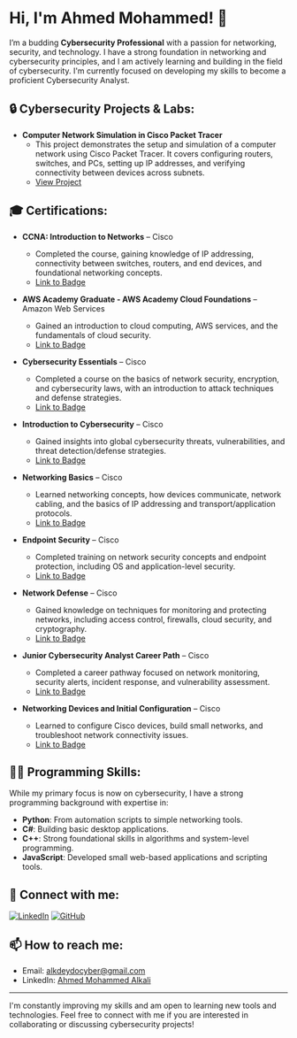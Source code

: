 # Hi, I'm Ahmed Mohammed! 👋  
I’m a budding **Cybersecurity Professional** with a passion for networking, security, and technology. I have a strong foundation in networking and cybersecurity principles, and I am actively learning and building in the field of cybersecurity. I'm currently focused on developing my skills to become a proficient Cybersecurity Analyst.

## 🔒 Cybersecurity Projects & Labs:

- **Computer Network Simulation in Cisco Packet Tracer**  
  - This project demonstrates the setup and simulation of a computer network using Cisco Packet Tracer. It covers configuring routers, switches, and PCs, setting up IP addresses, and verifying connectivity between devices across subnets.
  - [View Project](https://github.com/AhmS3cOps/Computer-Network-Simulation-in-Cisco-Packet-Tracer)

## 🎓 Certifications:

- **CCNA: Introduction to Networks** – Cisco  
  - Completed the course, gaining knowledge of IP addressing, connectivity between switches, routers, and end devices, and foundational networking concepts.  
  - [Link to Badge](https://www.credly.com/users/ahmed-mohammed-allkali)
  
- **AWS Academy Graduate - AWS Academy Cloud Foundations** – Amazon Web Services  
  - Gained an introduction to cloud computing, AWS services, and the fundamentals of cloud security.  
  - [Link to Badge](https://www.credly.com/users/ahmed-mohammed-allkali)

- **Cybersecurity Essentials** – Cisco  
  - Completed a course on the basics of network security, encryption, and cybersecurity laws, with an introduction to attack techniques and defense strategies.  
  - [Link to Badge](https://www.credly.com/users/ahmed-mohammed-allkali)

- **Introduction to Cybersecurity** – Cisco  
  - Gained insights into global cybersecurity threats, vulnerabilities, and threat detection/defense strategies.  
  - [Link to Badge](https://www.credly.com/users/ahmed-mohammed-allkali)

- **Networking Basics** – Cisco  
  - Learned networking concepts, how devices communicate, network cabling, and the basics of IP addressing and transport/application protocols.  
  - [Link to Badge](https://www.credly.com/users/ahmed-mohammed-allkali)

- **Endpoint Security** – Cisco  
  - Completed training on network security concepts and endpoint protection, including OS and application-level security.  
  - [Link to Badge](https://www.credly.com/users/ahmed-mohammed-allkali)

- **Network Defense** – Cisco  
  - Gained knowledge on techniques for monitoring and protecting networks, including access control, firewalls, cloud security, and cryptography.  
  - [Link to Badge](https://www.credly.com/users/ahmed-mohammed-allkali)

- **Junior Cybersecurity Analyst Career Path** – Cisco  
  - Completed a career pathway focused on network monitoring, security alerts, incident response, and vulnerability assessment.  
  - [Link to Badge](https://www.credly.com/users/ahmed-mohammed-allkali)

- **Networking Devices and Initial Configuration** – Cisco  
  - Learned to configure Cisco devices, build small networks, and troubleshoot network connectivity issues.  
  - [Link to Badge](https://www.credly.com/users/ahmed-mohammed-allkali)

## 👨‍💻 Programming Skills:

While my primary focus is now on cybersecurity, I have a strong programming background with expertise in:
- **Python**: From automation scripts to simple networking tools.
- **C#**: Building basic desktop applications.
- **C++**: Strong foundational skills in algorithms and system-level programming.
- **JavaScript**: Developed small web-based applications and scripting tools.

## 🤳 Connect with me:

[![LinkedIn](https://img.shields.io/badge/LinkedIn-blue?style=for-the-badge&logo=linkedin)](https://www.linkedin.com/in/ahmed-mohammed-alkali/)
[![GitHub](https://img.shields.io/badge/GitHub-black?style=for-the-badge&logo=github)](https://github.com/AhmedS3cOps)

## 📫 How to reach me:
- Email: [alkdeydocyber@gmail.com](mailto:alkdeydocyber@gmail.com)
- LinkedIn: [Ahmed Mohammed Alkali](https://www.linkedin.com/in/ahmed-mohammed-allkali)

---

I'm constantly improving my skills and am open to learning new tools and technologies. Feel free to connect with me if you are interested in collaborating or discussing cybersecurity projects!
